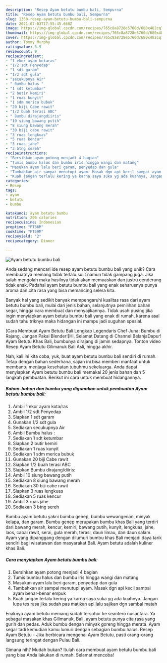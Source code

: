 ```yaml
---
description: "Resep Ayam betutu bumbu bali, Sempurna"
title: "Resep Ayam betutu bumbu bali, Sempurna"
slug: 1350-resep-ayam-betutu-bumbu-bali-sempurna
date: 2021-07-03T17:55:45.668Z
image: https://img-global.cpcdn.com/recipes/765c8a8728e5760d/680x482cq70/ayam-betutu-bumbu-bali-foto-resep-utama.jpg
thumbnail: https://img-global.cpcdn.com/recipes/765c8a8728e5760d/680x482cq70/ayam-betutu-bumbu-bali-foto-resep-utama.jpg
cover: https://img-global.cpcdn.com/recipes/765c8a8728e5760d/680x482cq70/ayam-betutu-bumbu-bali-foto-resep-utama.jpg
author: Tommy Murphy
ratingvalue: 3.9
reviewcount: 9
recipeingredient:
- "1 ekor ayam kotaras"
- "1/2 sdt Penyedap"
- "1 sdt garam"
- "1/2 sdt gula"
- "secukupnya Air"
- " Bumbu halus "
- "1 sdt ketumbar"
- "2 butir kemiri"
- "1 ruas kunyit"
- "1 sdm merica bubuk"
- "20 biji Cabe rawit"
- "1/2 buah terasi ABC"
- " Bumbu dirajangdiiris"
- "10 siung bawang putih"
- "8 siung bawang merah"
- "30 biji cabe rawit"
- "3 ruas lengkuas"
- "5 ruas kencur"
- "3 ruas jahe"
- "3 btng sereh"
recipeinstructions:
- "Bersihkan ayam potong menjadi 4 bagian"
- "Tumis bumbu halus dan bumbu iris hingga wangi dan matang"
- "Masukan ayam lalu beri garam, penyedap dan gula"
- "Tambahkan air sampai menutupi ayam. Masak dgn api kecil sampai ayam benar-benar empuk"
- "Kuah jangan terlalu kering ya karna saya suka yg ada kuahnya. Jangan lupa tes rasa jika sudah pas matikan api lalu sajikan dgn sambal matah"
categories:
- Resep
tags:
- ayam
- betutu
- bumbu

katakunci: ayam betutu bumbu 
nutrition: 206 calories
recipecuisine: Indonesian
preptime: "PT36M"
cooktime: "PT59M"
recipeyield: "2"
recipecategory: Dinner

---
```



![Ayam betutu bumbu bali](https://img-global.cpcdn.com/recipes/765c8a8728e5760d/680x482cq70/ayam-betutu-bumbu-bali-foto-resep-utama.jpg)

Anda sedang mencari ide resep ayam betutu bumbu bali yang unik? Cara membuatnya memang tidak terlalu sulit namun tidak gampang juga. Jika salah mengolah maka hasilnya tidak akan memuaskan dan justru cenderung tidak enak. Padahal ayam betutu bumbu bali yang enak seharusnya punya aroma dan cita rasa yang bisa memancing selera kita.

Banyak hal yang sedikit banyak mempengaruhi kualitas rasa dari ayam betutu bumbu bali, mulai dari jenis bahan, selanjutnya pemilihan bahan segar, hingga cara membuat dan menyajikannya. Tidak usah pusing jika ingin menyiapkan ayam betutu bumbu bali yang enak di rumah, karena asal sudah tahu triknya maka hidangan ini mampu jadi suguhan spesial.

[Cara Membuat Ayam Betutu Bali Lengkap Legendaris Chef Juna: Bumbu di Rajang, Jangan Pakai Blender!]Hi, Selamat Datang di Channel BelanjaDapur! Ayam Betutu Khas Bali, bumbunya dirajang di jamin sedapnya. Tonton video Resep Ayam Betutu Gilimanuk Bali Asli, hingga akhir.


Nah, kali ini kita coba, yuk, buat ayam betutu bumbu bali sendiri di rumah. Tetap dengan bahan sederhana, sajian ini bisa memberi manfaat untuk membantu menjaga kesehatan tubuhmu sekeluarga. Anda dapat menyiapkan Ayam betutu bumbu bali memakai 20 jenis bahan dan 5 langkah pembuatan. Berikut ini cara untuk membuat hidangannya.

<!--inarticleads1-->

##### Bahan-bahan dan bumbu yang digunakan untuk pembuatan Ayam betutu bumbu bali:

1. Ambil 1 ekor ayam kota/ras
1. Ambil 1/2 sdt Penyedap
1. Siapkan 1 sdt garam
1. Gunakan 1/2 sdt gula
1. Sediakan secukupnya Air
1. Ambil  Bumbu halus :
1. Sediakan 1 sdt ketumbar
1. Siapkan 2 butir kemiri
1. Sediakan 1 ruas kunyit
1. Sediakan 1 sdm merica bubuk
1. Gunakan 20 biji Cabe rawit
1. Siapkan 1/2 buah terasi ABC
1. Siapkan  Bumbu dirajang/diiris:
1. Ambil 10 siung bawang putih
1. Sediakan 8 siung bawang merah
1. Sediakan 30 biji cabe rawit
1. Siapkan 3 ruas lengkuas
1. Sediakan 5 ruas kencur
1. Ambil 3 ruas jahe
1. Sediakan 3 btng sereh


Bumbu ayam betutu yakni bumbu genep, bumbu wewangenan, minyak kelapa, dan garam. Bumbu genep merupakan bumbu khas Bali yang terdiri dari bawang merah, kencur, kemiri, bawang putih, kunyit, lengkuas, jahe, laos, cabai rawit, serai, gula merah, terasi, daun limau, dan daun salam. Ayam yang dipanggang dengan dilumuri bumbu khas Bali menjadi daya tarik sendiri bagi wisatawan dan masyarakat Bali. Ayam betutu adalah kuliner khas Bali. 

<!--inarticleads2-->

##### Cara menyiapkan Ayam betutu bumbu bali:

1. Bersihkan ayam potong menjadi 4 bagian
1. Tumis bumbu halus dan bumbu iris hingga wangi dan matang
1. Masukan ayam lalu beri garam, penyedap dan gula
1. Tambahkan air sampai menutupi ayam. Masak dgn api kecil sampai ayam benar-benar empuk
1. Kuah jangan terlalu kering ya karna saya suka yg ada kuahnya. Jangan lupa tes rasa jika sudah pas matikan api lalu sajikan dgn sambal matah


Enaknya ayam betutu memang sudah tersohor ke seantero nusantara. Ya sebagai masakan khas Gilimanuk, Bali, ayam betutu punya cita rasa yang gurih dan pedas. Aduk bumbu dengan minyak goreng hingga merata. Ayam segar tadi kemudian kamu lumuri dengan sebagian bumbu halus. Resep Ayam Betutu - Jika berbicara mengenai Ayam Betutu, pasti orang-orang langsung teringat dengan Pulau Bali. 

Gimana nih? Mudah bukan? Itulah cara membuat ayam betutu bumbu bali yang bisa Anda lakukan di rumah. Selamat mencoba!
